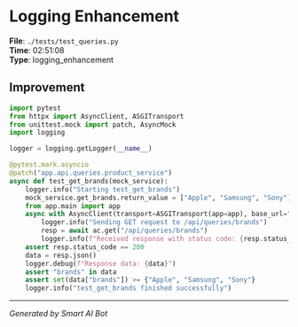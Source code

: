 # Logging Enhancement

**File**: `./tests/test_queries.py`  
**Time**: 02:51:08  
**Type**: logging_enhancement

## Improvement

```python
import pytest
from httpx import AsyncClient, ASGITransport
from unittest.mock import patch, AsyncMock
import logging

logger = logging.getLogger(__name__)

@pytest.mark.asyncio
@patch("app.api.queries.product_service")
async def test_get_brands(mock_service):
    logger.info("Starting test_get_brands")
    mock_service.get_brands.return_value = ["Apple", "Samsung", "Sony"]
    from app.main import app
    async with AsyncClient(transport=ASGITransport(app=app), base_url="http://test") as ac:
        logger.info("Sending GET request to /api/queries/brands")
        resp = await ac.get("/api/queries/brands")
        logger.info(f"Received response with status code: {resp.status_code}")
    assert resp.status_code == 200
    data = resp.json()
    logger.debug(f"Response data: {data}")
    assert "brands" in data
    assert set(data["brands"]) >= {"Apple", "Samsung", "Sony"}
    logger.info("test_get_brands finished successfully")
```

---
*Generated by Smart AI Bot*
